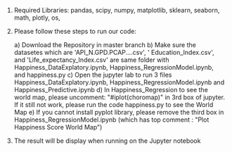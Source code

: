 1) Required Libraries:
    pandas,
    scipy, 
    numpy, 
    matplotlib,
    sklearn,
    seaborn, 
    math, 
    plotly,
    os,
    
2) Please follow these steps to run our code:
 
    a) Download the Repository in master branch
    b) Make sure the datasetes which are 'API_N.GPD.PCAP....csv', ' Education_Index.csv', and 'Life_expectancy_Index.csv' are same folder with Happiness_DataExplatory.ipynb, Happiness_RegressionModel.ipynb, and happiness.py
    c) Open the jupyter lab to run 3 files Happiness_DataExplatory.ipynb, Happiness_RegressionModel.ipynb and Happiness_Predictive.ipynb
    d) In Happiness_Regression to see the world map, please uncomment: "#iplot(choromap)" in 3rd box of jupyter. If it still not work, please run the code happiness.py to see the World Map
    e) If you cannot install pyplot library, please remove the third box in Happiness_RegressionModel.ipynb (which has top comment : "Plot Happiness Score World Map")

3) The result will be display when running on the Jupyter notebook